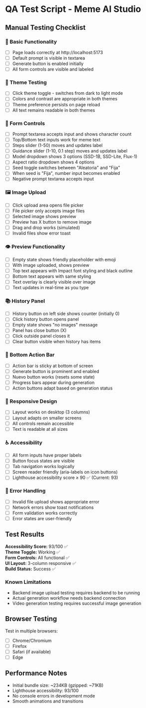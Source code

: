 # QA Test Script - Meme AI Studio

## Manual Testing Checklist

### 🚀 Basic Functionality
- [ ] Page loads correctly at http://localhost:5173
- [ ] Default prompt is visible in textarea
- [ ] Generate button is enabled initially
- [ ] All form controls are visible and labeled

### 🎨 Theme Testing
- [ ] Click theme toggle - switches from dark to light mode
- [ ] Colors and contrast are appropriate in both themes
- [ ] Theme preference persists on page reload
- [ ] All text remains readable in both themes

### 📝 Form Controls
- [ ] Prompt textarea accepts input and shows character count
- [ ] Top/Bottom text inputs work for meme text
- [ ] Steps slider (1-50) moves and updates label
- [ ] Guidance slider (1-10, 0.1 step) moves and updates label
- [ ] Model dropdown shows 3 options (SSD-1B, SSD-Lite, Flux-1)
- [ ] Aspect ratio dropdown shows 4 options
- [ ] Seed toggle switches between "Aleatoria" and "Fija"
- [ ] When seed is "Fija", number input becomes enabled
- [ ] Negative prompt textarea accepts input

### 🖼️ Image Upload
- [ ] Click upload area opens file picker
- [ ] File picker only accepts image files
- [ ] Selected image shows preview
- [ ] Preview has X button to remove image
- [ ] Drag and drop works (simulated)
- [ ] Invalid files show error toast

### 👁️ Preview Functionality
- [ ] Empty state shows friendly placeholder with emoji
- [ ] With image uploaded, shows preview
- [ ] Top text appears with Impact font styling and black outline
- [ ] Bottom text appears with same styling
- [ ] Text overlay is clearly visible over image
- [ ] Text updates in real-time as you type

### 📚 History Panel
- [ ] History button on left side shows counter (initially 0)
- [ ] Click history button opens panel
- [ ] Empty state shows "no images" message
- [ ] Panel has close button (X)
- [ ] Click outside panel closes it
- [ ] Clear button visible when history has items

### 🔲 Bottom Action Bar
- [ ] Action bar is sticky at bottom of screen
- [ ] Generate button is prominent and enabled
- [ ] Nuevo button works (resets some state)
- [ ] Progress bars appear during generation
- [ ] Action buttons adapt based on generation status

### 📱 Responsive Design
- [ ] Layout works on desktop (3 columns)
- [ ] Layout adapts on smaller screens
- [ ] All controls remain accessible
- [ ] Text is readable at all sizes

### ♿ Accessibility
- [ ] All form inputs have proper labels
- [ ] Button focus states are visible
- [ ] Tab navigation works logically
- [ ] Screen reader friendly (aria-labels on icon buttons)
- [ ] Lighthouse accessibility score ≥ 90 ✅ (Current: 93)

### 🔄 Error Handling
- [ ] Invalid file upload shows appropriate error
- [ ] Network errors show toast notifications
- [ ] Form validation works correctly
- [ ] Error states are user-friendly

## Test Results

**Accessibility Score:** 93/100 ✅  
**Theme Toggle:** Working ✅  
**Form Controls:** All functional ✅  
**UI Layout:** 3-column responsive ✅  
**Build Status:** Success ✅

### Known Limitations
- Backend image upload testing requires backend to be running
- Actual generation workflow needs backend connection
- Video generation testing requires successful image generation

## Browser Testing
Test in multiple browsers:
- [ ] Chrome/Chromium
- [ ] Firefox
- [ ] Safari (if available)
- [ ] Edge

## Performance Notes
- Initial bundle size: ~234KB (gzipped: ~71KB)
- Lighthouse accessibility: 93/100
- No console errors in development mode
- Smooth animations and transitions